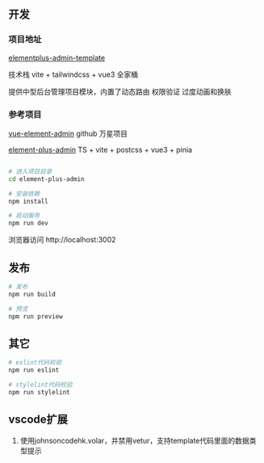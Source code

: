 
## 开发

### 项目地址
[elementplus-admin-template](https://github.com/junglehunter96/elementplus-admin-template)

技术栈 vite + tailwindcss + vue3 全家桶

提供中型后台管理项目模块，内置了动态路由 权限验证 过度动画和换肤

### 参考项目

[vue-element-admin](https://github.com/PanJiaChen/vue-element-admin) github 万星项目

[element-plus-admin](https://github.com/hsiangleev/element-plus-admin)  TS + vite + postcss + vue3 + pinia

```bash

# 进入项目目录
cd element-plus-admin

# 安装依赖
npm install

# 启动服务
npm run dev
```

浏览器访问 http://localhost:3002

## 发布

```bash
# 发布
npm run build

# 预览
npm run preview
```

## 其它

```bash
# eslint代码校验
npm run eslint

# stylelint代码校验
npm run stylelint
```

## vscode扩展

1. 使用johnsoncodehk.volar，并禁用vetur，支持template代码里面的数据类型提示
